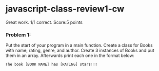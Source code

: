 # javascript-class-review1-cw
Great work. 1/1 correct. Score:5 points
### Problem 1:

Put the start of your program in a main function. Create a class for Books with name, rating, genre, and author. Create 3 instances of Books and put them in an array. Afterwards print each one in the format below:
```
The book [BOOK NAME] has [RATING] stars!!!
```
